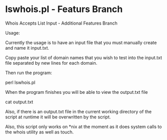 lswhois.pl - Featurs Branch
==========

Whois Accepts List Input - Additional Features Branch

Usage:

Currently the usage is to have an input file that you must manually create and name it input.txt.

Copy paste your list of domain names that you wish to test into the input.txt file separated by new lines for each domain.

Then run the program:

perl lswhois.pl

When the program finishes you will be able to view the output.txt file

cat output.txt

Also, if there is an output.txt file in the current working directory of the script at runtime it will be overwritten
by the script.

Also, this script only works on *nix at the moment as it does system calls to the whois utility as well as touch.

